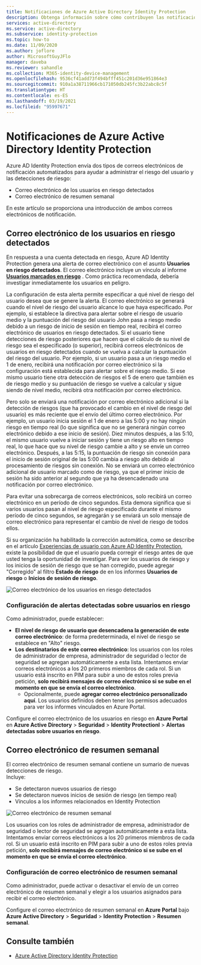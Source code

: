 ```yaml
---
title: Notificaciones de Azure Active Directory Identity Protection
description: Obtenga información sobre cómo contribuyen las notificaciones a sus actividades de investigación.
services: active-directory
ms.service: active-directory
ms.subservice: identity-protection
ms.topic: how-to
ms.date: 11/09/2020
ms.author: joflore
author: MicrosoftGuyJFlo
manager: daveba
ms.reviewer: sahandle
ms.collection: M365-identity-device-management
ms.openlocfilehash: 9536cf41add73f494bfff451c201d36e951864e3
ms.sourcegitcommit: 910a1a38711966cb171050db245fc3b22abc8c5f
ms.translationtype: HT
ms.contentlocale: es-ES
ms.lasthandoff: 03/19/2021
ms.locfileid: "95997671"
---
```

# <a name="azure-active-directory-identity-protection-notifications"></a>Notificaciones de Azure Active Directory Identity Protection

Azure AD Identity Protection envía dos tipos de correos electrónicos de notificación automatizados para ayudar a administrar el riesgo del usuario y las detecciones de riesgo:

- Correo electrónico de los usuarios en riesgo detectados
- Correo electrónico de resumen semanal

En este artículo se proporciona una introducción de ambos correos electrónicos de notificación.

## <a name="users-at-risk-detected-email"></a>Correo electrónico de los usuarios en riesgo detectados

En respuesta a una cuenta detectada en riesgo, Azure AD Identity Protection genera una alerta de correo electrónico con el asunto **Usuarios en riesgo detectados**. El correo electrónico incluye un vínculo al informe **[Usuarios marcados en riesgo](./overview-identity-protection.md)** . Como práctica recomendada, debería investigar inmediatamente los usuarios en peligro.

La configuración de esta alerta permite especificar a qué nivel de riesgo del usuario desea que se genere la alerta. El correo electrónico se generará cuando el nivel de riesgo del usuario alcance lo que haya especificado. Por ejemplo, si establece la directiva para alertar sobre el riesgo de usuario medio y la puntuación del riesgo del usuario John pasa a riesgo medio debido a un riesgo de inicio de sesión en tiempo real, recibirá el correo electrónico de usuarios en riesgo detectados. Si el usuario tiene detecciones de riesgo posteriores que hacen que el cálculo de su nivel de riesgo sea el especificado (o superior), recibirá correos electrónicos de usuarios en riesgo detectados cuando se vuelva a calcular la puntuación del riesgo del usuario. Por ejemplo, si un usuario pasa a un riesgo medio el 1 de enero, recibirá una notificación por correo electrónico si la configuración está establecida para alertar sobre el riesgo medio. Si ese mismo usuario tiene otra detección de riesgos el 5 de enero que también es de riesgo medio y su puntuación de riesgo se vuelve a calcular y sigue siendo de nivel medio, recibirá otra notificación por correo electrónico. 

Pero solo se enviará una notificación por correo electrónico adicional si la detección de riesgos (que ha provocado el cambio en el nivel de riesgo del usuario) es más reciente que el envío del último correo electrónico. Por ejemplo, un usuario inicia sesión el 1 de enero a las 5:00 y no hay ningún riesgo en tiempo real (lo que significa que no se generará ningún correo electrónico debido a ese inicio de sesión). Diez minutos después, a las 5:10, el mismo usuario vuelve a iniciar sesión y tiene un riesgo alto en tiempo real, lo que hace que su nivel de riesgo cambie a alto y se envíe un correo electrónico. Después, a las 5:15, la puntuación de riesgo sin conexión para el inicio de sesión original de las 5:00 cambia a riesgo alto debido al procesamiento de riesgos sin conexión. No se enviará un correo electrónico adicional de usuario marcado como de riesgo, ya que el primer inicio de sesión ha sido anterior al segundo que ya ha desencadenado una notificación por correo electrónico.

Para evitar una sobrecarga de correos electrónicos, solo recibirá un correo electrónico en un período de cinco segundos. Esta demora significa que si varios usuarios pasan al nivel de riesgo especificado durante el mismo período de cinco segundos, se agregarán y se enviará un solo mensaje de correo electrónico para representar el cambio de nivel de riesgo de todos ellos.

Si su organización ha habilitado la corrección automática, como se describe en el artículo [Experiencias de usuario con Azure AD Identity Protection](concept-identity-protection-user-experience.md), existe la posibilidad de que el usuario pueda corregir el riesgo antes de que usted tenga la oportunidad de investigar. Para ver los usuarios de riesgo y los inicios de sesión de riesgo que se han corregido, puede agregar "Corregido" al filtro **Estado de riesgo** de en los informes **Usuarios de riesgo** o **Inicios de sesión de riesgo**.

![Correo electrónico de los usuarios en riesgo detectados](./media/howto-identity-protection-configure-notifications/01.png)

### <a name="configure-users-at-risk-detected-alerts"></a>Configuración de alertas detectadas sobre usuarios en riesgo

Como administrador, puede establecer:

- **El nivel de riesgo de usuario que desencadena la generación de este correo electrónico**: de forma predeterminada, el nivel de riesgo se establece en "Alto" riesgo.
- **Los destinatarios de este correo electrónico**: los usuarios con los roles de administrador de empresa, administrador de seguridad o lector de seguridad se agregan automáticamente a esta lista. Intentamos enviar correos electrónicos a los 20 primeros miembros de cada rol. Si un usuario está inscrito en PIM para subir a uno de estos roles previa petición, **solo recibirá mensajes de correo electrónico si se sube en el momento en que se envía el correo electrónico**.
   - Opcionalmente, puede **agregar correo electrónico personalizado aquí**. Los usuarios definidos deben tener los permisos adecuados para ver los informes vinculados en Azure Portal.

Configure el correo electrónico de los usuarios en riesgo en **Azure Portal** en **Azure Active Directory** > **Seguridad** > **Identity Protectionl** > **Alertas detectadas sobre usuarios en riesgo**.

## <a name="weekly-digest-email"></a>Correo electrónico de resumen semanal

El correo electrónico de resumen semanal contiene un sumario de nuevas detecciones de riesgo.  
Incluye:

- Se detectaron nuevos usuarios de riesgo
- Se detectaron nuevos inicios de sesión de riesgo (en tiempo real)
- Vínculos a los informes relacionados en Identity Protection

![Correo electrónico de resumen semanal](./media/howto-identity-protection-configure-notifications/weekly-digest-email.png)

Los usuarios con los roles de administrador de empresa, administrador de seguridad o lector de seguridad se agregan automáticamente a esta lista. Intentamos enviar correos electrónicos a los 20 primeros miembros de cada rol. Si un usuario está inscrito en PIM para subir a uno de estos roles previa petición, **solo recibirá mensajes de correo electrónico si se sube en el momento en que se envía el correo electrónico**.

### <a name="configure-weekly-digest-email"></a>Configuración de correo electrónico de resumen semanal

Como administrador, puede activar o desactivar el envío de un correo electrónico de resumen semanal y elegir a los usuarios asignados para recibir el correo electrónico.

Configure el correo electrónico de resumen semanal en **Azure Portal** bajo **Azure Active Directory** > **Seguridad** > **Identity Protection** > **Resumen semanal**.

## <a name="see-also"></a>Consulte también

- [Azure Active Directory Identity Protection](./overview-identity-protection.md)
